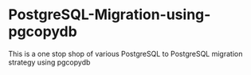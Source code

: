 # PostgreSQL-Migration-using-pgcopydb
This is a one stop shop of various PostgreSQL to PostgreSQL migration strategy using pgcopydb
